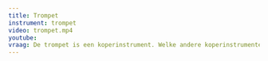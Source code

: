 ```yaml
---
title: Trompet
instrument: trompet
video: trompet.mp4
youtube:
vraag: De trompet is een koperinstrument. Welke andere koperinstrumenten ken je nog?
---
```

